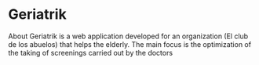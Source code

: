# Geriatrik
About Geriatrik is a web application developed for an organization (El club de los abuelos) that helps the elderly. The main focus is the optimization of the taking of screenings carried out by the doctors
